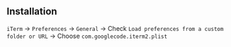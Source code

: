 ## Installation

`iTerm`
    -> `Preferences`
    -> `General`
    -> Check `Load preferences from a custom folder or URL`
    -> Choose `com.googlecode.iterm2.plist`
